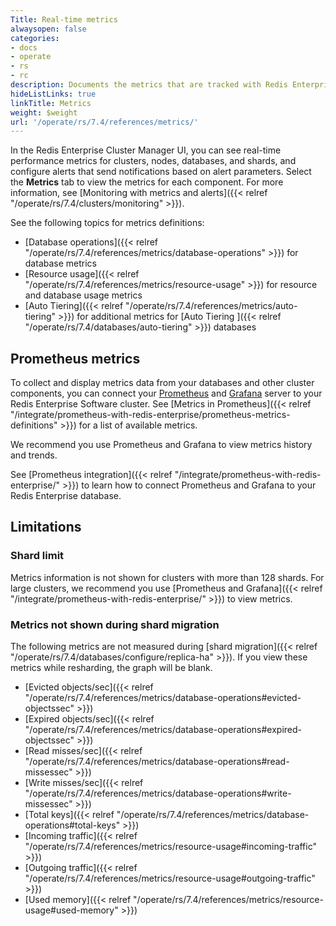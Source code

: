 ```yaml
---
Title: Real-time metrics
alwaysopen: false
categories:
- docs
- operate
- rs
- rc
description: Documents the metrics that are tracked with Redis Enterprise Software.
hideListLinks: true
linkTitle: Metrics
weight: $weight
url: '/operate/rs/7.4/references/metrics/'
---
```


In the Redis Enterprise Cluster Manager UI, you can see real-time performance metrics for clusters, nodes, databases, and shards, and configure alerts that send notifications based on alert parameters. Select the **Metrics** tab to view the metrics for each component. For more information, see [Monitoring with metrics and alerts]({{< relref "/operate/rs/7.4/clusters/monitoring" >}}).

See the following topics for metrics definitions:
- [Database operations]({{< relref "/operate/rs/7.4/references/metrics/database-operations" >}}) for database metrics
- [Resource usage]({{< relref "/operate/rs/7.4/references/metrics/resource-usage" >}}) for resource and database usage metrics
- [Auto Tiering]({{< relref "/operate/rs/7.4/references/metrics/auto-tiering" >}}) for additional metrics for [Auto Tiering ]({{< relref "/operate/rs/7.4/databases/auto-tiering" >}}) databases

## Prometheus metrics

To collect and display metrics data from your databases and other cluster components,
you can connect your [Prometheus](https://prometheus.io/) and [Grafana](https://grafana.com/) server to your Redis Enterprise Software cluster. See [Metrics in Prometheus]({{< relref "/integrate/prometheus-with-redis-enterprise/prometheus-metrics-definitions" >}}) for a list of available metrics.

We recommend you use Prometheus and Grafana to view metrics history and trends.

See [Prometheus integration]({{< relref "/integrate/prometheus-with-redis-enterprise/" >}}) to learn how to connect Prometheus and Grafana to your Redis Enterprise database.

## Limitations

### Shard limit

Metrics information is not shown for clusters with more than 128 shards. For large clusters, we recommend you use [Prometheus and Grafana]({{< relref "/integrate/prometheus-with-redis-enterprise/" >}}) to view metrics.

### Metrics not shown during shard migration

The following metrics are not measured during [shard migration]({{< relref "/operate/rs/7.4/databases/configure/replica-ha" >}}). If you view these metrics while resharding, the graph will be blank.

- [Evicted objects/sec]({{< relref "/operate/rs/7.4/references/metrics/database-operations#evicted-objectssec" >}})
- [Expired objects/sec]({{< relref "/operate/rs/7.4/references/metrics/database-operations#expired-objectssec" >}})
- [Read misses/sec]({{< relref "/operate/rs/7.4/references/metrics/database-operations#read-missessec" >}})
- [Write misses/sec]({{< relref "/operate/rs/7.4/references/metrics/database-operations#write-missessec" >}})
- [Total keys]({{< relref "/operate/rs/7.4/references/metrics/database-operations#total-keys" >}})
- [Incoming traffic]({{< relref "/operate/rs/7.4/references/metrics/resource-usage#incoming-traffic" >}})
- [Outgoing traffic]({{< relref "/operate/rs/7.4/references/metrics/resource-usage#outgoing-traffic" >}})
- [Used memory]({{< relref "/operate/rs/7.4/references/metrics/resource-usage#used-memory" >}})
